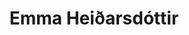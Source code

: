 ---
title: "Emma Heiðarsdóttir"
about: "A portfolio page for a visual artist"
url: "https://emmaheidarsdottir.info/"
image: ./image.png
video: emma.webm
tools: GatsbyJS, React(Redux), GraphQL, Styled Components, Git.
other-tools: Hosted by Netlify, Headless Wordpress CMS for client.
order: 4
---